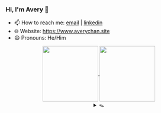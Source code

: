### Hi, I'm Avery 👋

<!-- **Avery2/Avery2** is a ✨ _special_ ✨ repository because its `README.md` (this file) appears on your GitHub profile.

Here are some ideas to get you started: -->

- 📫 How to reach me: [email](mailto:justinaverychan@gmail.com) | [linkedin](https://www.linkedin.com/in/avery2/)
- 🌐 Website: https://www.averychan.site
- 😄 Pronouns: He/Him

<!-- [![GitHub stats](https://github-readme-stats.vercel.app/api?username=avery2&count_private=true&show_icons=true&hide=contribs,stars)](https://www.averychan.site/) -->
<!-- [![Top Langs](https://github-readme-stats.vercel.app/api/top-langs/?username=avery2&layout=compact)](https://www.averychan.site/) -->

<div align="center">
  <a href="https://www.averychan.site/" target="__blank">
    <img align="center" height="150" src="https://github-readme-stats.vercel.app/api?username=avery2&count_private=true&show_icons=true&hide=stars,issues" />
  </a>
  <a href="https://www.averychan.site/" target="__blank">
    <img align="center" height="150" src="https://github-readme-stats.vercel.app/api/top-langs/?username=avery2&layout=compact" />
  </a>
</div>

<!--   - 🔭 I’m currently working on  -->
<!--   - 👯 I’m looking to collaborate on  -->
<!--   - 🤔 I’m looking for help with  -->
<!--   - 💬 Tell me about  anything you find really interesting -->
<!--   - ⚡ Fun fact:  -->
<!--   - 🌱 I’m currently learning  R and ML classification problems -->
<!--   - 🎙 Random quotes I like (because I need content):
    > Being friends with someone for even a couple days will tell you more than companies could ever learn in interviews. [1] \
      Don't force things; just work on stuff you like with people you like. [1]
  
    > Tell me of difficulties surmounted, not those you stumble over and fall [2]

  [1]: http://www.paulgraham.com/start.html
  [2]: https://en.wikipedia.org/wiki/A_Crown_of_Swords -->

<div align="center">
  <details>
  <summary>🪤</summary>
  <div align="left"> 📦 Ha! You fell for it.</div>
    
  <div align="left">
  <details>
    <summary>Where's the cheese?</summary> 🕵🏻‍♂ Find it. Use your senses.
    <!-- SMELL -->
    <details>
      <summary>👃</summary>
        <details>
        <summary>&nbsp;&nbsp;&nbsp;&nbsp;💨</summary> Follow your nose!
          <details>
          <summary>&nbsp;&nbsp;&nbsp;&nbsp;&nbsp;&nbsp;&nbsp;&nbsp;💨💨</summary> 
            <details>
            <summary>&nbsp;&nbsp;&nbsp;&nbsp;&nbsp;&nbsp;&nbsp;&nbsp;&nbsp;&nbsp;&nbsp;&nbsp;💨💨💨</summary> ...
            </details>
            <details>
            <summary>&nbsp;&nbsp;&nbsp;&nbsp;&nbsp;&nbsp;&nbsp;&nbsp;&nbsp;&nbsp;&nbsp;&nbsp;💨💨💨</summary> ...
            </details>
            <details>
            <summary>&nbsp;&nbsp;&nbsp;&nbsp;&nbsp;&nbsp;&nbsp;&nbsp;&nbsp;&nbsp;&nbsp;&nbsp;💨💨💨</summary> ...
            </details>
            <details>
            <summary>&nbsp;&nbsp;&nbsp;&nbsp;&nbsp;&nbsp;&nbsp;&nbsp;&nbsp;&nbsp;&nbsp;&nbsp;💨💨💨</summary> ...
            </details>
            <details>
            <summary>&nbsp;&nbsp;&nbsp;&nbsp;&nbsp;&nbsp;&nbsp;&nbsp;&nbsp;&nbsp;&nbsp;&nbsp;💨💨💨</summary> ...
            </details>
          </details>
          <details>
          <summary>&nbsp;&nbsp;&nbsp;&nbsp;&nbsp;&nbsp;&nbsp;&nbsp;💨💨</summary> 
            <details>
            <summary>&nbsp;&nbsp;&nbsp;&nbsp;&nbsp;&nbsp;&nbsp;&nbsp;&nbsp;&nbsp;&nbsp;&nbsp;💨💨💨</summary> ...
            </details>
            <details>
            <summary>&nbsp;&nbsp;&nbsp;&nbsp;&nbsp;&nbsp;&nbsp;&nbsp;&nbsp;&nbsp;&nbsp;&nbsp;💨💨💨</summary> ...
            </details>
            <details>
            <summary>&nbsp;&nbsp;&nbsp;&nbsp;&nbsp;&nbsp;&nbsp;&nbsp;&nbsp;&nbsp;&nbsp;&nbsp;💨💨💨</summary> ...
            </details>
            <details>
            <summary>&nbsp;&nbsp;&nbsp;&nbsp;&nbsp;&nbsp;&nbsp;&nbsp;&nbsp;&nbsp;&nbsp;&nbsp;💨💨💨</summary> ...
            </details>
            <details>
            <summary>&nbsp;&nbsp;&nbsp;&nbsp;&nbsp;&nbsp;&nbsp;&nbsp;&nbsp;&nbsp;&nbsp;&nbsp;💨💨💨</summary> ...
            </details>
          </details>
          <details>
          <summary>&nbsp;&nbsp;&nbsp;&nbsp;&nbsp;&nbsp;&nbsp;&nbsp;💨💨</summary> 
            <details>
            <summary>&nbsp;&nbsp;&nbsp;&nbsp;&nbsp;&nbsp;&nbsp;&nbsp;&nbsp;&nbsp;&nbsp;&nbsp;💨💨💨</summary> ...
            </details>
            <details>
            <summary>&nbsp;&nbsp;&nbsp;&nbsp;&nbsp;&nbsp;&nbsp;&nbsp;&nbsp;&nbsp;&nbsp;&nbsp;💨💨💨</summary> ...
            </details>
            <details>
            <summary>&nbsp;&nbsp;&nbsp;&nbsp;&nbsp;&nbsp;&nbsp;&nbsp;&nbsp;&nbsp;&nbsp;&nbsp;💨💨💨</summary> ...
            </details>
            <details>
            <summary>&nbsp;&nbsp;&nbsp;&nbsp;&nbsp;&nbsp;&nbsp;&nbsp;&nbsp;&nbsp;&nbsp;&nbsp;💨💨💨</summary> ...
            </details>
            <details>
            <summary>&nbsp;&nbsp;&nbsp;&nbsp;&nbsp;&nbsp;&nbsp;&nbsp;&nbsp;&nbsp;&nbsp;&nbsp;💨💨💨</summary> ...
            </details>
          </details>
          <details>
          <summary>&nbsp;&nbsp;&nbsp;&nbsp;&nbsp;&nbsp;&nbsp;&nbsp;💨💨</summary> 
            <details>
            <summary>&nbsp;&nbsp;&nbsp;&nbsp;&nbsp;&nbsp;&nbsp;&nbsp;&nbsp;&nbsp;&nbsp;&nbsp;💨💨💨</summary> ...
            </details>
            <details>
            <summary>&nbsp;&nbsp;&nbsp;&nbsp;&nbsp;&nbsp;&nbsp;&nbsp;&nbsp;&nbsp;&nbsp;&nbsp;💨💨💨</summary> ...
            </details>
            <details>
            <summary>&nbsp;&nbsp;&nbsp;&nbsp;&nbsp;&nbsp;&nbsp;&nbsp;&nbsp;&nbsp;&nbsp;&nbsp;💨💨💨</summary> ...
            </details>
            <details>
            <summary>&nbsp;&nbsp;&nbsp;&nbsp;&nbsp;&nbsp;&nbsp;&nbsp;&nbsp;&nbsp;&nbsp;&nbsp;💨💨💨</summary> ...
            </details>
            <details>
            <summary>&nbsp;&nbsp;&nbsp;&nbsp;&nbsp;&nbsp;&nbsp;&nbsp;&nbsp;&nbsp;&nbsp;&nbsp;💨💨💨</summary> ...
            </details>
          </details>
        </details>
        <details>
        <summary>&nbsp;&nbsp;&nbsp;&nbsp;💨💨</summary> 
          <details>
          <summary>&nbsp;&nbsp;&nbsp;&nbsp;&nbsp;&nbsp;&nbsp;&nbsp;💨💨</summary> 
            <details>
            <summary>&nbsp;&nbsp;&nbsp;&nbsp;&nbsp;&nbsp;&nbsp;&nbsp;&nbsp;&nbsp;&nbsp;&nbsp;💨💨💨</summary> ...
            </details>
            <details>
            <summary>&nbsp;&nbsp;&nbsp;&nbsp;&nbsp;&nbsp;&nbsp;&nbsp;&nbsp;&nbsp;&nbsp;&nbsp;💨💨💨</summary> ...
            </details>
            <details>
            <summary>&nbsp;&nbsp;&nbsp;&nbsp;&nbsp;&nbsp;&nbsp;&nbsp;&nbsp;&nbsp;&nbsp;&nbsp;💨💨💨</summary> ...
            </details>
            <details>
            <summary>&nbsp;&nbsp;&nbsp;&nbsp;&nbsp;&nbsp;&nbsp;&nbsp;&nbsp;&nbsp;&nbsp;&nbsp;💨💨💨</summary> ...
            </details>
            <details>
            <summary>&nbsp;&nbsp;&nbsp;&nbsp;&nbsp;&nbsp;&nbsp;&nbsp;&nbsp;&nbsp;&nbsp;&nbsp;💨💨💨</summary> ...
            </details>
          </details>
          <details>
          <summary>&nbsp;&nbsp;&nbsp;&nbsp;&nbsp;&nbsp;&nbsp;&nbsp;💨💨</summary> 
            <details>
            <summary>&nbsp;&nbsp;&nbsp;&nbsp;&nbsp;&nbsp;&nbsp;&nbsp;&nbsp;&nbsp;&nbsp;&nbsp;💨💨💨</summary> ...
            </details>
            <details>
            <summary>&nbsp;&nbsp;&nbsp;&nbsp;&nbsp;&nbsp;&nbsp;&nbsp;&nbsp;&nbsp;&nbsp;&nbsp;💨💨💨</summary> ...
            </details>
            <details>
            <summary>&nbsp;&nbsp;&nbsp;&nbsp;&nbsp;&nbsp;&nbsp;&nbsp;&nbsp;&nbsp;&nbsp;&nbsp;💨💨💨</summary> ...
            </details>
            <details>
            <summary>&nbsp;&nbsp;&nbsp;&nbsp;&nbsp;&nbsp;&nbsp;&nbsp;&nbsp;&nbsp;&nbsp;&nbsp;💨💨💨</summary> ...
            </details>
            <details>
            <summary>&nbsp;&nbsp;&nbsp;&nbsp;&nbsp;&nbsp;&nbsp;&nbsp;&nbsp;&nbsp;&nbsp;&nbsp;💨💨💨</summary> ...
            </details>
          </details>
          <details>
          <summary>&nbsp;&nbsp;&nbsp;&nbsp;&nbsp;&nbsp;&nbsp;&nbsp;💨💨💨</summary> 
            <details>
            <summary>&nbsp;&nbsp;&nbsp;&nbsp;&nbsp;&nbsp;&nbsp;&nbsp;&nbsp;&nbsp;&nbsp;&nbsp;💨💨💨</summary> ...
            </details>
            <details>
            <summary>&nbsp;&nbsp;&nbsp;&nbsp;&nbsp;&nbsp;&nbsp;&nbsp;&nbsp;&nbsp;&nbsp;&nbsp;💨💨💨</summary> ...
            </details>
            <details>
            <summary>&nbsp;&nbsp;&nbsp;&nbsp;&nbsp;&nbsp;&nbsp;&nbsp;&nbsp;&nbsp;&nbsp;&nbsp;💨💨💨💨</summary> 🧀 Well done.
            </details>
            <details>
            <summary>&nbsp;&nbsp;&nbsp;&nbsp;&nbsp;&nbsp;&nbsp;&nbsp;&nbsp;&nbsp;&nbsp;&nbsp;💨💨💨</summary> ...
            </details>
            <details>
            <summary>&nbsp;&nbsp;&nbsp;&nbsp;&nbsp;&nbsp;&nbsp;&nbsp;&nbsp;&nbsp;&nbsp;&nbsp;💨💨💨</summary> ...
            </details>
          </details>
          <details>
          <summary>&nbsp;&nbsp;&nbsp;&nbsp;&nbsp;&nbsp;&nbsp;&nbsp;💨💨</summary> 
            <details>
            <summary>&nbsp;&nbsp;&nbsp;&nbsp;&nbsp;&nbsp;&nbsp;&nbsp;&nbsp;&nbsp;&nbsp;&nbsp;💨💨💨</summary> ...
            </details>
            <details>
            <summary>&nbsp;&nbsp;&nbsp;&nbsp;&nbsp;&nbsp;&nbsp;&nbsp;&nbsp;&nbsp;&nbsp;&nbsp;💨💨💨</summary> ...
            </details>
            <details>
            <summary>&nbsp;&nbsp;&nbsp;&nbsp;&nbsp;&nbsp;&nbsp;&nbsp;&nbsp;&nbsp;&nbsp;&nbsp;💨💨💨</summary> ...
            </details>
            <details>
            <summary>&nbsp;&nbsp;&nbsp;&nbsp;&nbsp;&nbsp;&nbsp;&nbsp;&nbsp;&nbsp;&nbsp;&nbsp;💨💨💨</summary> ...
            </details>
            <details>
            <summary>&nbsp;&nbsp;&nbsp;&nbsp;&nbsp;&nbsp;&nbsp;&nbsp;&nbsp;&nbsp;&nbsp;&nbsp;💨💨💨</summary> ...
            </details>
          </details>
        </details>
        <details>
        <summary>&nbsp;&nbsp;&nbsp;&nbsp;💨</summary> 
          <details>
          <summary>&nbsp;&nbsp;&nbsp;&nbsp;&nbsp;&nbsp;&nbsp;&nbsp;💨💨</summary> 
            <details>
            <summary>&nbsp;&nbsp;&nbsp;&nbsp;&nbsp;&nbsp;&nbsp;&nbsp;&nbsp;&nbsp;&nbsp;&nbsp;💨💨💨</summary> ...
            </details>
            <details>
            <summary>&nbsp;&nbsp;&nbsp;&nbsp;&nbsp;&nbsp;&nbsp;&nbsp;&nbsp;&nbsp;&nbsp;&nbsp;💨💨💨</summary> ...
            </details>
            <details>
            <summary>&nbsp;&nbsp;&nbsp;&nbsp;&nbsp;&nbsp;&nbsp;&nbsp;&nbsp;&nbsp;&nbsp;&nbsp;💨💨💨</summary> ...
            </details>
            <details>
            <summary>&nbsp;&nbsp;&nbsp;&nbsp;&nbsp;&nbsp;&nbsp;&nbsp;&nbsp;&nbsp;&nbsp;&nbsp;💨💨💨</summary> ...
            </details>
            <details>
            <summary>&nbsp;&nbsp;&nbsp;&nbsp;&nbsp;&nbsp;&nbsp;&nbsp;&nbsp;&nbsp;&nbsp;&nbsp;💨💨💨</summary> ...
            </details>
          </details>
          <details>
          <summary>&nbsp;&nbsp;&nbsp;&nbsp;&nbsp;&nbsp;&nbsp;&nbsp;💨💨</summary> 
            <details>
            <summary>&nbsp;&nbsp;&nbsp;&nbsp;&nbsp;&nbsp;&nbsp;&nbsp;&nbsp;&nbsp;&nbsp;&nbsp;💨💨💨</summary> ...
            </details>
            <details>
            <summary>&nbsp;&nbsp;&nbsp;&nbsp;&nbsp;&nbsp;&nbsp;&nbsp;&nbsp;&nbsp;&nbsp;&nbsp;💨💨💨</summary> ...
            </details>
            <details>
            <summary>&nbsp;&nbsp;&nbsp;&nbsp;&nbsp;&nbsp;&nbsp;&nbsp;&nbsp;&nbsp;&nbsp;&nbsp;💨💨💨</summary> ...
            </details>
            <details>
            <summary>&nbsp;&nbsp;&nbsp;&nbsp;&nbsp;&nbsp;&nbsp;&nbsp;&nbsp;&nbsp;&nbsp;&nbsp;💨💨💨</summary> ...
            </details>
            <details>
            <summary>&nbsp;&nbsp;&nbsp;&nbsp;&nbsp;&nbsp;&nbsp;&nbsp;&nbsp;&nbsp;&nbsp;&nbsp;💨💨💨</summary> ...
            </details>
          </details>
          <details>
          <summary>&nbsp;&nbsp;&nbsp;&nbsp;&nbsp;&nbsp;&nbsp;&nbsp;💨💨</summary> 
            <details>
            <summary>&nbsp;&nbsp;&nbsp;&nbsp;&nbsp;&nbsp;&nbsp;&nbsp;&nbsp;&nbsp;&nbsp;&nbsp;💨💨💨</summary> ...
            </details>
            <details>
            <summary>&nbsp;&nbsp;&nbsp;&nbsp;&nbsp;&nbsp;&nbsp;&nbsp;&nbsp;&nbsp;&nbsp;&nbsp;💨💨💨</summary> ...
            </details>
            <details>
            <summary>&nbsp;&nbsp;&nbsp;&nbsp;&nbsp;&nbsp;&nbsp;&nbsp;&nbsp;&nbsp;&nbsp;&nbsp;💨💨💨</summary> ...
            </details>
            <details>
            <summary>&nbsp;&nbsp;&nbsp;&nbsp;&nbsp;&nbsp;&nbsp;&nbsp;&nbsp;&nbsp;&nbsp;&nbsp;💨💨💨</summary> ...
            </details>
            <details>
            <summary>&nbsp;&nbsp;&nbsp;&nbsp;&nbsp;&nbsp;&nbsp;&nbsp;&nbsp;&nbsp;&nbsp;&nbsp;💨💨💨</summary> ...
            </details>
          </details>
          <details>
          <summary>&nbsp;&nbsp;&nbsp;&nbsp;&nbsp;&nbsp;&nbsp;&nbsp;💨💨</summary> 
            <details>
            <summary>&nbsp;&nbsp;&nbsp;&nbsp;&nbsp;&nbsp;&nbsp;&nbsp;&nbsp;&nbsp;&nbsp;&nbsp;💨💨💨</summary> ...
            </details>
            <details>
            <summary>&nbsp;&nbsp;&nbsp;&nbsp;&nbsp;&nbsp;&nbsp;&nbsp;&nbsp;&nbsp;&nbsp;&nbsp;💨💨💨</summary> ...
            </details>
            <details>
            <summary>&nbsp;&nbsp;&nbsp;&nbsp;&nbsp;&nbsp;&nbsp;&nbsp;&nbsp;&nbsp;&nbsp;&nbsp;💨💨💨</summary> ...
            </details>
            <details>
            <summary>&nbsp;&nbsp;&nbsp;&nbsp;&nbsp;&nbsp;&nbsp;&nbsp;&nbsp;&nbsp;&nbsp;&nbsp;💨💨💨</summary> ...
            </details>
            <details>
            <summary>&nbsp;&nbsp;&nbsp;&nbsp;&nbsp;&nbsp;&nbsp;&nbsp;&nbsp;&nbsp;&nbsp;&nbsp;💨💨💨</summary> ...
            </details>
          </details>
        </details>
    </details>
    <!-- SIGHT -->
    <details>
      <summary>👁</summary> “Don't think too much, you'll think your whole life away. Just stop, close your eyes, and follow your heart. I guarantee you, it knows the way.”
        <details>
        <summary>🚪</summary> 
          <details>
          <summary>&nbsp;&nbsp;&nbsp;&nbsp;🚪</summary> 
            <details>
            <summary>&nbsp;&nbsp;&nbsp;&nbsp;&nbsp;&nbsp;&nbsp;&nbsp;🚪</summary> ...
            </details>
            <details>
            <summary>&nbsp;&nbsp;&nbsp;&nbsp;&nbsp;&nbsp;&nbsp;&nbsp;🚪</summary> ...
            </details>
            <details>
            <summary>&nbsp;&nbsp;&nbsp;&nbsp;&nbsp;&nbsp;&nbsp;&nbsp;🚪</summary> ...
            </details>
            <details>
            <summary>&nbsp;&nbsp;&nbsp;&nbsp;&nbsp;&nbsp;&nbsp;&nbsp;🚪</summary> ...
            </details>
            <details>
            <summary>&nbsp;&nbsp;&nbsp;&nbsp;&nbsp;&nbsp;&nbsp;&nbsp;🚪</summary> ...
            </details>
          </details>
          <details>
          <summary>&nbsp;&nbsp;&nbsp;&nbsp;🚪</summary> 
            <details>
            <summary>&nbsp;&nbsp;&nbsp;&nbsp;&nbsp;&nbsp;&nbsp;&nbsp;🚪</summary> ...
            </details>
            <details>
            <summary>&nbsp;&nbsp;&nbsp;&nbsp;&nbsp;&nbsp;&nbsp;&nbsp;🚪</summary> ...
            </details>
            <details>
            <summary>&nbsp;&nbsp;&nbsp;&nbsp;&nbsp;&nbsp;&nbsp;&nbsp;🚪</summary> ...
            </details>
            <details>
            <summary>&nbsp;&nbsp;&nbsp;&nbsp;&nbsp;&nbsp;&nbsp;&nbsp;🚪</summary> ...
            </details>
            <details>
            <summary>&nbsp;&nbsp;&nbsp;&nbsp;&nbsp;&nbsp;&nbsp;&nbsp;🚪</summary> ...
            </details>
          </details>
          <details>
          <summary>&nbsp;&nbsp;&nbsp;&nbsp;🚪</summary> 
            <details>
            <summary>&nbsp;&nbsp;&nbsp;&nbsp;&nbsp;&nbsp;&nbsp;&nbsp;🚪</summary> ...
            </details>
            <details>
            <summary>&nbsp;&nbsp;&nbsp;&nbsp;&nbsp;&nbsp;&nbsp;&nbsp;🚪</summary> ...
            </details>
            <details>
            <summary>&nbsp;&nbsp;&nbsp;&nbsp;&nbsp;&nbsp;&nbsp;&nbsp;🚪</summary> ...
            </details>
            <details>
            <summary>&nbsp;&nbsp;&nbsp;&nbsp;&nbsp;&nbsp;&nbsp;&nbsp;🚪</summary> ...
            </details>
            <details>
            <summary>&nbsp;&nbsp;&nbsp;&nbsp;&nbsp;&nbsp;&nbsp;&nbsp;🚪</summary> ...
            </details>
          </details>
          <details>
          <summary>&nbsp;&nbsp;&nbsp;&nbsp;🚪</summary> 
            <details>
            <summary>&nbsp;&nbsp;&nbsp;&nbsp;&nbsp;&nbsp;&nbsp;&nbsp;🚪</summary> ...
            </details>
            <details>
            <summary>&nbsp;&nbsp;&nbsp;&nbsp;&nbsp;&nbsp;&nbsp;&nbsp;🚪</summary> ...
            </details>
            <details>
            <summary>&nbsp;&nbsp;&nbsp;&nbsp;&nbsp;&nbsp;&nbsp;&nbsp;🚪</summary> ...
            </details>
            <details>
            <summary>&nbsp;&nbsp;&nbsp;&nbsp;&nbsp;&nbsp;&nbsp;&nbsp;🚪</summary> ...
            </details>
            <details>
            <summary>&nbsp;&nbsp;&nbsp;&nbsp;&nbsp;&nbsp;&nbsp;&nbsp;🚪</summary> ...
            </details>
          </details>
        </details>
        <details>
        <summary>🚪🩸</summary> 
          <details>
          <summary>&nbsp;&nbsp;&nbsp;&nbsp;🚪🩸</summary> 
            <details>
            <summary>&nbsp;&nbsp;&nbsp;&nbsp;&nbsp;&nbsp;&nbsp;&nbsp;🚪</summary> ...
            </details>
            <details>
            <summary>&nbsp;&nbsp;&nbsp;&nbsp;&nbsp;&nbsp;&nbsp;&nbsp;🚪</summary> ...
            </details>
            <details>
            <summary>&nbsp;&nbsp;&nbsp;&nbsp;&nbsp;&nbsp;&nbsp;&nbsp;🚪</summary> ...
            </details>
            <details>
            <summary>&nbsp;&nbsp;&nbsp;&nbsp;&nbsp;&nbsp;&nbsp;&nbsp;🚪</summary> ...
            </details>
            <details>
            <summary>&nbsp;&nbsp;&nbsp;&nbsp;&nbsp;&nbsp;&nbsp;&nbsp;🚪</summary> ...
            </details>
          </details>
          <details>
          <summary>&nbsp;&nbsp;&nbsp;&nbsp;🚪🩸</summary> 
            <details>
            <summary>&nbsp;&nbsp;&nbsp;&nbsp;&nbsp;&nbsp;&nbsp;&nbsp;🚪</summary> ...
            </details>
            <details>
            <summary>&nbsp;&nbsp;&nbsp;&nbsp;&nbsp;&nbsp;&nbsp;&nbsp;🚪</summary> ...
            </details>
            <details>
            <summary>&nbsp;&nbsp;&nbsp;&nbsp;&nbsp;&nbsp;&nbsp;&nbsp;🚪</summary> ...
            </details>
            <details>
            <summary>&nbsp;&nbsp;&nbsp;&nbsp;&nbsp;&nbsp;&nbsp;&nbsp;🚪</summary> ...
            </details>
            <details>
            <summary>&nbsp;&nbsp;&nbsp;&nbsp;&nbsp;&nbsp;&nbsp;&nbsp;🚪</summary> ...
            </details>
          </details>
          <details>
          <summary>&nbsp;&nbsp;&nbsp;&nbsp;🚪🩸🩸</summary> 
            <details>
            <summary>&nbsp;&nbsp;&nbsp;&nbsp;&nbsp;&nbsp;&nbsp;&nbsp;🚪🩸🩸</summary> ...
            </details>
            <details>
            <summary>&nbsp;&nbsp;&nbsp;&nbsp;&nbsp;&nbsp;&nbsp;&nbsp;🚪🩸🩸</summary> ...
            </details>
            <details>
            <summary>&nbsp;&nbsp;&nbsp;&nbsp;&nbsp;&nbsp;&nbsp;&nbsp;🚪🩸🩸🩸</summary> 🧀 Well done. 🫀
            </details>
            <details>
            <summary>&nbsp;&nbsp;&nbsp;&nbsp;&nbsp;&nbsp;&nbsp;&nbsp;🚪🩸🩸</summary> ...
            </details>
            <details>
            <summary>&nbsp;&nbsp;&nbsp;&nbsp;&nbsp;&nbsp;&nbsp;&nbsp;🚪🩸🩸</summary> ...
            </details>
          </details>
          <details>
          <summary>&nbsp;&nbsp;&nbsp;&nbsp;🚪🩸</summary> 
            <details>
            <summary>&nbsp;&nbsp;&nbsp;&nbsp;&nbsp;&nbsp;&nbsp;&nbsp;🚪</summary> ...
            </details>
            <details>
            <summary>&nbsp;&nbsp;&nbsp;&nbsp;&nbsp;&nbsp;&nbsp;&nbsp;🚪</summary> 🧀 Well done.
            </details>
            <details>
            <summary>&nbsp;&nbsp;&nbsp;&nbsp;&nbsp;&nbsp;&nbsp;&nbsp;🚪</summary> ...
            </details>
            <details>
            <summary>&nbsp;&nbsp;&nbsp;&nbsp;&nbsp;&nbsp;&nbsp;&nbsp;🚪</summary> ...
            </details>
            <details>
            <summary>&nbsp;&nbsp;&nbsp;&nbsp;&nbsp;&nbsp;&nbsp;&nbsp;🚪</summary> ...
            </details>
          </details>
        </details>
        <details>
        <summary>🚪</summary> 
          <details>
          <summary>&nbsp;&nbsp;&nbsp;&nbsp;🚪</summary> 
            <details>
            <summary>&nbsp;&nbsp;&nbsp;&nbsp;&nbsp;&nbsp;&nbsp;&nbsp;🚪</summary> ...
            </details>
            <details>
            <summary>&nbsp;&nbsp;&nbsp;&nbsp;&nbsp;&nbsp;&nbsp;&nbsp;🚪</summary> ...
            </details>
            <details>
            <summary>&nbsp;&nbsp;&nbsp;&nbsp;&nbsp;&nbsp;&nbsp;&nbsp;🚪</summary> ...
            </details>
            <details>
            <summary>&nbsp;&nbsp;&nbsp;&nbsp;&nbsp;&nbsp;&nbsp;&nbsp;🚪</summary> ...
            </details>
            <details>
            <summary>&nbsp;&nbsp;&nbsp;&nbsp;&nbsp;&nbsp;&nbsp;&nbsp;🚪</summary> ...
            </details>
          </details>
          <details>
          <summary>&nbsp;&nbsp;&nbsp;&nbsp;🚪</summary> 
            <details>
            <summary>&nbsp;&nbsp;&nbsp;&nbsp;&nbsp;&nbsp;&nbsp;&nbsp;🚪</summary> ...
            </details>
            <details>
            <summary>&nbsp;&nbsp;&nbsp;&nbsp;&nbsp;&nbsp;&nbsp;&nbsp;🚪</summary> ...
            </details>
            <details>
            <summary>&nbsp;&nbsp;&nbsp;&nbsp;&nbsp;&nbsp;&nbsp;&nbsp;🚪</summary> ...
            </details>
            <details>
            <summary>&nbsp;&nbsp;&nbsp;&nbsp;&nbsp;&nbsp;&nbsp;&nbsp;🚪</summary> ...
            </details>
            <details>
            <summary>&nbsp;&nbsp;&nbsp;&nbsp;&nbsp;&nbsp;&nbsp;&nbsp;🚪</summary> ...
            </details>
          </details>
          <details>
          <summary>&nbsp;&nbsp;&nbsp;&nbsp;🚪</summary> 
            <details>
            <summary>&nbsp;&nbsp;&nbsp;&nbsp;&nbsp;&nbsp;&nbsp;&nbsp;🚪</summary> ...
            </details>
            <details>
            <summary>&nbsp;&nbsp;&nbsp;&nbsp;&nbsp;&nbsp;&nbsp;&nbsp;🚪</summary> ...
            </details>
            <details>
            <summary>&nbsp;&nbsp;&nbsp;&nbsp;&nbsp;&nbsp;&nbsp;&nbsp;🚪</summary> ...
            </details>
            <details>
            <summary>&nbsp;&nbsp;&nbsp;&nbsp;&nbsp;&nbsp;&nbsp;&nbsp;🚪</summary> ...
            </details>
            <details>
            <summary>&nbsp;&nbsp;&nbsp;&nbsp;&nbsp;&nbsp;&nbsp;&nbsp;🚪</summary> ...
            </details>
          </details>
          <details>
          <summary>&nbsp;&nbsp;&nbsp;&nbsp;🚪</summary> 
            <details>
            <summary>&nbsp;&nbsp;&nbsp;&nbsp;&nbsp;&nbsp;&nbsp;&nbsp;🚪</summary> ...
            </details>
            <details>
            <summary>&nbsp;&nbsp;&nbsp;&nbsp;&nbsp;&nbsp;&nbsp;&nbsp;🚪</summary> ...
            </details>
            <details>
            <summary>&nbsp;&nbsp;&nbsp;&nbsp;&nbsp;&nbsp;&nbsp;&nbsp;🚪</summary> ...
            </details>
            <details>
            <summary>&nbsp;&nbsp;&nbsp;&nbsp;&nbsp;&nbsp;&nbsp;&nbsp;🚪</summary> ...
            </details>
            <details>
            <summary>&nbsp;&nbsp;&nbsp;&nbsp;&nbsp;&nbsp;&nbsp;&nbsp;🚪</summary> ...
            </details>
          </details>
        </details>
    </details>
  </details></div>
    
  </details>
</div>

